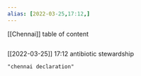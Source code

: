 ```yaml
---
alias: [2022-03-25,17:12,]
---
```

[[Chennai]]
table of content
```toc
```

[[2022-03-25]] 17:12
antibiotic stewardship
```query
"chennai declaration"
```
